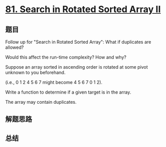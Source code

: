 # [81. Search in Rotated Sorted Array II](https://leetcode.com/problems/search-in-rotated-sorted-array-ii/)

## 题目

        
Follow up for "Search in Rotated Sorted Array":
What if duplicates are allowed?

Would this affect the run-time complexity? How and why?


Suppose an array sorted in ascending order is rotated at some pivot unknown to you beforehand.

(i.e., 0 1 2 4 5 6 7 might become 4 5 6 7 0 1 2).

Write a function to determine if a given target is in the array.

The array may contain duplicates.
      

## 解题思路


## 总结


